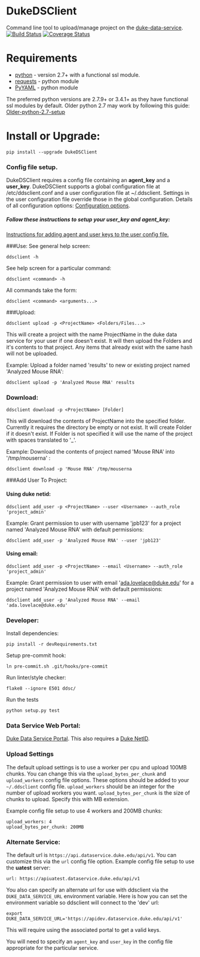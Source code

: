 # DukeDSClient
Command line tool to upload/manage project on the [duke-data-service](https://github.com/Duke-Translational-Bioinformatics/duke-data-service).
[![Build Status](https://travis-ci.org/Duke-GCB/DukeDSClient.svg?branch=master)](https://travis-ci.org/Duke-GCB/DukeDSClient)
[![Coverage Status](https://coveralls.io/repos/github/Duke-GCB/DukeDSClient/badge.svg?branch=coveralls)](https://coveralls.io/github/Duke-GCB/DukeDSClient?branch=coveralls)

# Requirements
- [python](https://www.python.org/) - version 2.7+ with a functional ssl module. 
- [requests](http://docs.python-requests.org/en/master/) - python module
- [PyYAML](http://pyyaml.org/wiki/PyYAML) - python module

The preferred python versions are 2.7.9+ or 3.4.1+ as they have functional ssl modules by default.
Older python 2.7 may work by following this guide: [Older-python-2.7-setup](https://github.com/Duke-GCB/DukeDSClient/wiki/Older-python-2.7-setup)

# Install or Upgrade:
```
pip install --upgrade DukeDSClient
```

### Config file setup.
DukeDSClient requires a config file containing an __agent_key__ and a __user_key__.
DukeDSClient supports a global configuration file at /etc/ddsclient.conf and a user configuration file at ~/.ddsclient.
Settings in the user configuration file override those in the global configuration.
Details of all configuration options: [Configuration options](https://github.com/Duke-GCB/DukeDSClient/wiki/Configuration).

#####  Follow these instructions to setup your __user_key__ and  __agent_key__:
[Instructions for adding agent and user keys to the user config file.](https://github.com/Duke-GCB/DukeDSClient/wiki/Agent-User-Keys-(setup))

###Use:
See general help screen:
```
ddsclient -h
```
See help screen for a particular command:
```
ddsclient <command> -h
```

All commands take the form:
```
ddsclient <command> <arguments...>
```

###Upload:
```
ddsclient upload -p <ProjectName> <Folders/Files...>
```

This will create a project with the name ProjectName in the duke data service for your user if one doesn't exist.
It will then upload the Folders and it's contents to that project.
Any items that already exist with the same hash will not be uploaded.


Example: Upload a folder named 'results' to new or existing project named 'Analyzed Mouse RNA':
```
ddsclient upload -p 'Analyzed Mouse RNA' results
```

### Download:
```
ddsclient download -p <ProjectName> [Folder]
```
This will download the contents of ProjectName into the specified folder.
Currently it requires the directory be empty or not exist.
It will create Folder if it doesn't exist.
If Folder is not specified it will use the name of the project with spaces translated to '_'.

Example: Download the contents of project named 'Mouse RNA' into '/tmp/mouserna' :
```
ddsclient download -p 'Mouse RNA' /tmp/mouserna
```


###Add User To Project:
#### Using duke netid:
```
ddsclient add_user -p <ProjectName> --user <Username> --auth_role 'project_admin'
```
Example: Grant permission to user with username 'jpb123' for a project named 'Analyzed Mouse RNA' with default permissions:
```
ddsclient add_user -p 'Analyzed Mouse RNA' --user 'jpb123'
```

#### Using email:
```
ddsclient add_user -p <ProjectName> --email <Username> --auth_role 'project_admin'
```
Example: Grant permission to user with email 'ada.lovelace@duke.edu' for a project named 'Analyzed Mouse RNA' with default permissions:
```
ddsclient add_user -p 'Analyzed Mouse RNA' --email 'ada.lovelace@duke.edu'
```


### Developer:
Install dependencies:
```
pip install -r devRequirements.txt 
```

Setup pre-commit hook:
```
ln pre-commit.sh .git/hooks/pre-commit
```

Run linter/style checker:
```
flake8 --ignore E501 ddsc/
```

Run the tests
```
python setup.py test
```



### Data Service Web Portal:
[Duke Data Service Portal](https://dataservice.duke.edu).
This also requires a [Duke NetID](https://oit.duke.edu/email-accounts/netid/).

### Upload Settings
The default upload settings is to use a worker per cpu and upload 100MB chunks.
You can change this via the `upload_bytes_per_chunk` and `upload_workers` config file options.
These options should be added to your `~/.ddsclient` config file.
`upload_workers` should be an integer for the number of upload workers you want.
`upload_bytes_per_chunk` is the size of chunks to upload. Specify this with MB extension.

Example config file setup to use 4 workers and 200MB chunks:
```
upload_workers: 4
upload_bytes_per_chunk: 200MB
```

### Alternate Service:
The default url is `https://api.dataservice.duke.edu/api/v1`.
You can customize this via the `url` config file option.
Example config file setup to use the __uatest__ server:
```
url: https://apiuatest.dataservice.duke.edu/api/v1
```

You also can specify an alternate url for use with ddsclient via the `DUKE_DATA_SERVICE_URL` environment variable.
Here is how you can set the environment variable so ddsclient will connect to the 'dev' url:
```
export DUKE_DATA_SERVICE_URL='https://apidev.dataservice.duke.edu/api/v1'
```
This will require using the associated portal to get a valid keys.

You will need to specify an `agent_key` and `user_key` in the config file appropriate for the particular service.



